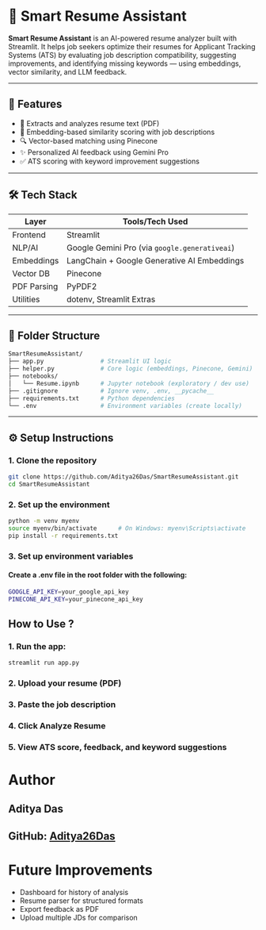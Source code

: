 # 🎯 Smart Resume Assistant

**Smart Resume Assistant** is an AI-powered resume analyzer built with Streamlit. It helps job seekers optimize their resumes for Applicant Tracking Systems (ATS) by evaluating job description compatibility, suggesting improvements, and identifying missing keywords — using embeddings, vector similarity, and LLM feedback.

---

## 🚀 Features

- 📄 Extracts and analyzes resume text (PDF)
- 🧠 Embedding-based similarity scoring with job descriptions
- 🔍 Vector-based matching using Pinecone
- ✨ Personalized AI feedback using Gemini Pro
- ✅ ATS scoring with keyword improvement suggestions

---

## 🛠️ Tech Stack

| Layer           | Tools/Tech Used                                |
|----------------|--------------------------------------------------|
| Frontend       | Streamlit                                       |
| NLP/AI         | Google Gemini Pro (via `google.generativeai`)   |
| Embeddings     | LangChain + Google Generative AI Embeddings     |
| Vector DB      | Pinecone                                         |
| PDF Parsing    | PyPDF2                                           |
| Utilities      | dotenv, Streamlit Extras                        |

---

## 📂 Folder Structure

```bash
SmartResumeAssistant/
├── app.py                # Streamlit UI logic
├── helper.py             # Core logic (embeddings, Pinecone, Gemini)
├── notebooks/
│   └── Resume.ipynb      # Jupyter notebook (exploratory / dev use)
├── .gitignore            # Ignore venv, .env, __pycache__
├── requirements.txt      # Python dependencies
└── .env                  # Environment variables (create locally)
```
---

## ⚙️ Setup Instructions

### 1. Clone the repository

```bash
git clone https://github.com/Aditya26Das/SmartResumeAssistant.git
cd SmartResumeAssistant
```
### 2. Set up the environment

```bash
python -m venv myenv
source myenv/bin/activate      # On Windows: myenv\Scripts\activate
pip install -r requirements.txt
```

### 3. Set up environment variables
#### Create a .env file in the root folder with the following:
```bash
GOOGLE_API_KEY=your_google_api_key
PINECONE_API_KEY=your_pinecone_api_key
```

## How to Use ?

### 1. Run the app:
```bash
streamlit run app.py
```

### 2. Upload your resume (PDF)
### 3. Paste the job description
### 4. Click Analyze Resume
### 5. View ATS score, feedback, and keyword suggestions

# Author
## Aditya Das
## GitHub: [Aditya26Das](https://www.github.com/Aditya26Das)

# Future Improvements
- Dashboard for history of analysis
- Resume parser for structured formats
- Export feedback as PDF
- Upload multiple JDs for comparison
